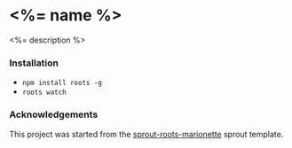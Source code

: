 # <%= name %>

<%= description %>

### Installation

- `npm install roots -g`
- `roots watch`

### Acknowledgements
This project was started from the [sprout-roots-marionette](https://github.com/carrot/sprout-roots-marionette) sprout template.
